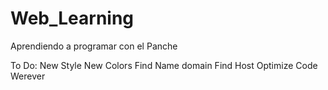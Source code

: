 # Web_Learning
Aprendiendo a programar con el Panche

To Do:
            New Style
            New Colors
            Find Name domain
            Find Host
            Optimize Code 
            Werever
